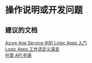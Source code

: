 <properties
    pageTitle="操作说明或开发问题"
    description="操作说明或开发问题"
    service="microsoft.logic"
    resource="workflows"
    authors="aashu"
    displayOrder=""
    selfHelpType="generic"
    supportTopicIds="32451853"
    resourceTags=""
    productPesIds="15791"
    cloudEnvironments="public"
/>


# 操作说明或开发问题

## **建议的文档**
[Azure App Service 中的 Logic Apps 入门](https://azure.microsoft.com/documentation/articles/app-service-logic-create-a-logic-app/)<br>
[Logic Apps 工作流定义语言](https://msdn.microsoft.com/library/azure/mt643789.aspx)<br>
[托管 API 列表](https://azure.microsoft.com/documentation/articles/apis-list/)



<!--HONumber=Jul16_HO4-->


